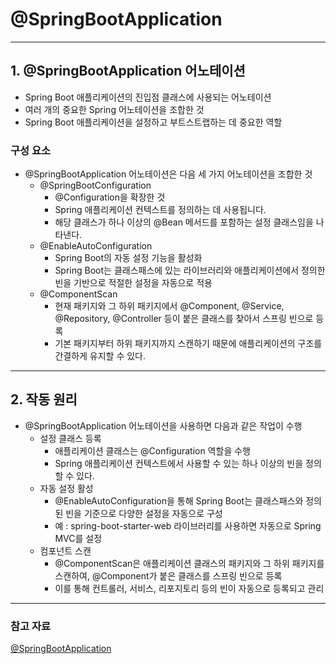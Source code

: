 # @SpringBootApplication

---

## 1. @SpringBootApplication 어노테이션

* Spring Boot 애플리케이션의 진입점 클래스에 사용되는 어노테이션
* 여러 개의 중요한 Spring 어노테이션을 조합한 것
* Spring Boot 애플리케이션을 설정하고 부트스트랩하는 데 중요한 역할

### 구성 요소

* @SpringBootApplication 어노테이션은 다음 세 가지 어노테이션을 조합한 것
    * @SpringBootConfiguration
        * @Configuration을 확장한 것
        * Spring 애플리케이션 컨텍스트를 정의하는 데 사용됩니다.
        * 해당 클래스가 하나 이상의 @Bean 메서드를 포함하는 설정 클래스임을 나타낸다.
    * @EnableAutoConfiguration
        * Spring Boot의 자동 설정 기능을 활성화
        * Spring Boot는 클래스패스에 있는 라이브러리와 애플리케이션에서 정의한 빈을 기반으로 적절한 설정을 자동으로 적용
    * @ComponentScan
        * 현재 패키지와 그 하위 패키지에서 @Component, @Service, @Repository, @Controller 등이 붙은 클래스를 찾아서 스프링 빈으로 등록
        * 기본 패키지부터 하위 패키지까지 스캔하기 때문에 애플리케이션의 구조를 간결하게 유지할 수 있다.

---

## 2. 작동 원리

* @SpringBootApplication 어노테이션을 사용하면 다음과 같은 작업이 수행
    * 설정 클래스 등록
        * 애플리케이션 클래스는 @Configuration 역할을 수행
        * Spring 애플리케이션 컨텍스트에서 사용할 수 있는 하나 이상의 빈을 정의할 수 있다.
    * 자동 설정 활성
        * @EnableAutoConfiguration을 통해 Spring Boot는 클래스패스와 정의된 빈을 기준으로 다양한 설정을 자동으로 구성
        * 예 : spring-boot-starter-web 라이브러리를 사용하면 자동으로 Spring MVC를 설정
    * 컴포넌트 스캔
        * @ComponentScan은 애플리케이션 클래스의 패키지와 그 하위 패키지를 스캔하여, @Component가 붙은 클래스를 스프링 빈으로 등록
        * 이를 통해 컨트롤러, 서비스, 리포지토리 등의 빈이 자동으로 등록되고 관리

---

### 참고 자료

[@SpringBootApplication](https://newstartjoah.tistory.com/221)